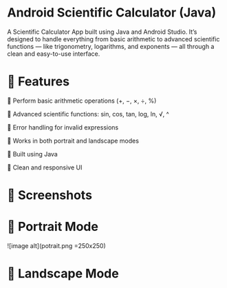 # Android Scientific Calculator (Java)

A Scientific Calculator App built using Java and Android Studio.
It’s designed to handle everything from basic arithmetic to advanced scientific functions — like trigonometry, logarithms, and exponents — all through a clean and easy-to-use interface.

# 🚀 Features
🔹 Perform basic arithmetic operations (+, −, ×, ÷, %)

🔹 Advanced scientific functions: sin, cos, tan, log, ln, √, ^

🔹 Error handling for invalid expressions

🔹 Works in both portrait and landscape modes

🔹 Built using Java

🔹 Clean and responsive UI

# 📱 Screenshots

# 🔹 Portrait Mode

![image alt](potrait.png =250x250)

# 🔹 Landscape Mode
